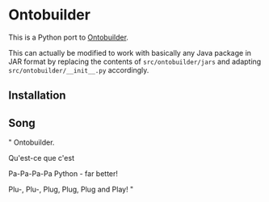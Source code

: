 # Ontobuilder

This is a Python port to [Ontobuilder](https://github.com/shraga89/ontobuilderDev).

This can actually be modified to work with basically any Java package in JAR format by replacing the contents of `src/ontobuilder/jars` and adapting `src/ontobuilder/__init__.py` accordingly. 


## Installation


## Song
"
Ontobuilder. 

Qu'est-ce que c'est

Pa-Pa-Pa-Pa Python - far better!

Plu-, Plu-, Plug, Plug, Plug and Play! 
"

